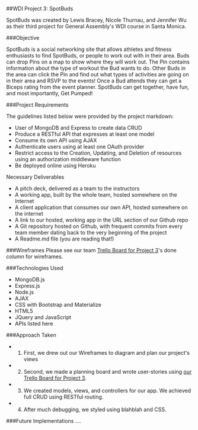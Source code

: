 ##WDI Project 3: SpotBuds

SpotBuds was created by Lewis Bracey, Nicole Thurnau, and Jennifer Wu as their third project for General Assembly's WDI course in Santa Monica. 

###Objective 

<insert link> SpotBuds is a social networking site that allows athletes and fitness enthusiasts to find SpotBuds, or people to work out with in their area. Buds can drop Pins on a map to show where they will work out. The Pin contains information about the type of workout the Bud wants to do. Other Buds in the area can click the Pin and find out what types of activities are going on in their area and RSVP to the events! Once a Bud attends they can get a Biceps rating from the event planner. SpotBuds can get together, have fun, and most importantly, Get Pumped!

###Project Requirements

The guidelines listed below were provided by the project markdown:

- User of MongoDB and Express to create data CRUD
- Produce a RESTful API that expresses at least one model
- Consume its own API using AJAX
- Authenticate users using at least one OAuth provider
- Restrict access to the Creation, Updating, and Deletion of resources using an authorization middleware function
- Be deployed online using Heroku

Necessary Deliverables

- A pitch deck, delivered as a team to the instructors <insert link to evernote>
- A working app, built by the whole team, hosted somewhere on the Internet
- A client application that consumes our own API, hosted somewhere on the internet
- A link to our hosted, working app in the URL section of our Github repo 
- A Git repository hosted on Github, with frequent commits from every team member dating back to the very beginning of the project
- A Readme.md file (you are reading that!)

###Wireframes
Please see our team [Trello Board for Project 3](https://trello.com/b/lAAZSSCb/wdi-project-3)'s done column for wireframes. 

###Technologies Used
- MongoDB.js
- Express.js
- Node.js
- AJAX
- CSS with Bootstrap and Materialize 
- HTML5
- JQuery and JavaScript
- APIs listed here

###Approach Taken

- 1) First, we drew out our Wireframes to diagram and plan our project's views
- 2) Second, we made a planning board and wrote user-stories using [our Trello Board for Project 3](https://trello.com/b/lAAZSSCb/wdi-project-3).
- 3) We created models, views, and controllers for our app. We achieved full CRUD using RESTful routing.
- 4) After much debugging, we styled using blahblah and CSS.

###Future Implementations
....





